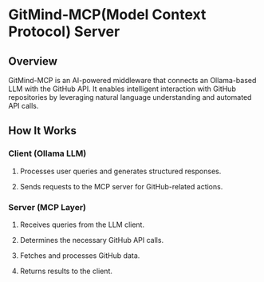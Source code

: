 # GitMind-MCP(Model Context Protocol) Server

## Overview

GitMind-MCP is an AI-powered middleware that connects an Ollama-based LLM with the GitHub API. It enables intelligent interaction with GitHub repositories by leveraging natural language understanding and automated API calls.

## How It Works

### Client (Ollama LLM)

1. Processes user queries and generates structured responses.

2. Sends requests to the MCP server for GitHub-related actions.

### Server (MCP Layer)

1. Receives queries from the LLM client.

2. Determines the necessary GitHub API calls.

3. Fetches and processes GitHub data.

4. Returns results to the client.